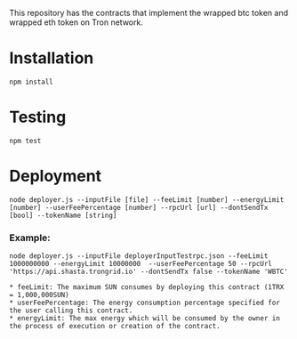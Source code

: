 This repository has the contracts that implement the wrapped btc token and wrapped eth token on Tron network.

# Installation

    npm install

# Testing

    npm test

# Deployment

    node deployer.js --inputFile [file] --feeLimit [number] --energyLimit [number] --userFeePercentage [number] --rpcUrl [url] --dontSendTx [bool] --tokenName [string]

### Example:
    node deployer.js --inputFile deployerInputTestrpc.json --feeLimit 1000000000 --energyLimit 10000000  --userFeePercentage 50 --rpcUrl 'https://api.shasta.trongrid.io' --dontSendTx false --tokenName 'WBTC'

    * feeLimit: The maximum SUN consumes by deploying this contract (1TRX = 1,000,000SUN)
    * userFeePercentage: The energy consumption percentage specified for the user calling this contract.	
    * energyLimit: The max energy which will be consumed by the owner in the process of execution or creation of the contract.